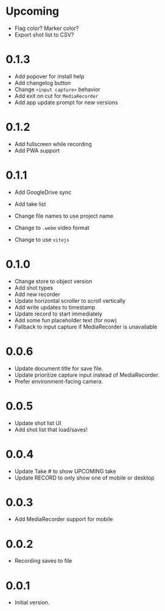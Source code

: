 # Upcoming

- Flag color? Marker color?
- Export shot list to CSV?

# 0.1.3

- Add popover for install help
- Add changelog button
- Change `<input capture>` behavior
- Add exit on cut for `MediaRecorder`
- Add app update prompt for new versions

# 0.1.2

- Add fullscreen while recording
- Add PWA support

# 0.1.1

- Add GoogleDrive sync
- Add take list

- Change file names to use project name
- Change to `.webm` video format
- Change to use `vitejs`

# 0.1.0

- Change store to object version
- Add shot types
- Add new recorder
- Update horizontal scroller to scroll vertically
- Add write updates to timestamp
- Update record to start immediately
- Add some fun placeholder text (for now)
- Fallback to input capture if MediaRecorder is unavailable

# 0.0.6

- Update document title for save file.
- Update prioritize capture input instead of MediaRecorder.
- Prefer environment-facing camera.

# 0.0.5

- Update shot list UI
- Add shot list that load/saves!

# 0.0.4

- Update Take # to show UPCOMING take
- Update RECORD to only show one of mobile or desktop

# 0.0.3

- Add MediaRecorder support for mobile

# 0.0.2

- Recording saves to file

# 0.0.1

- Initial version.
